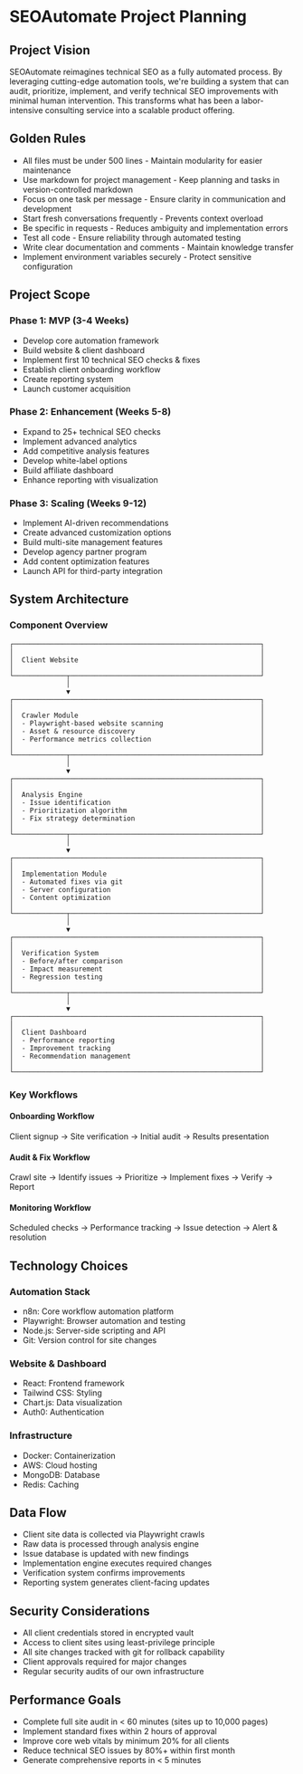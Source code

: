 SEOAutomate Project Planning
=========================

## Project Vision

SEOAutomate reimagines technical SEO as a fully automated process. By leveraging cutting-edge automation tools, we're building a system that can audit, prioritize, implement, and verify technical SEO improvements with minimal human intervention. This transforms what has been a labor-intensive consulting service into a scalable product offering.

## Golden Rules

- All files must be under 500 lines - Maintain modularity for easier maintenance
- Use markdown for project management - Keep planning and tasks in version-controlled markdown
- Focus on one task per message - Ensure clarity in communication and development
- Start fresh conversations frequently - Prevents context overload
- Be specific in requests - Reduces ambiguity and implementation errors
- Test all code - Ensure reliability through automated testing
- Write clear documentation and comments - Maintain knowledge transfer
- Implement environment variables securely - Protect sensitive configuration

## Project Scope

### Phase 1: MVP (3-4 Weeks)
- Develop core automation framework
- Build website & client dashboard
- Implement first 10 technical SEO checks & fixes
- Establish client onboarding workflow
- Create reporting system
- Launch customer acquisition

### Phase 2: Enhancement (Weeks 5-8)
- Expand to 25+ technical SEO checks
- Implement advanced analytics
- Add competitive analysis features
- Develop white-label options
- Build affiliate dashboard
- Enhance reporting with visualization

### Phase 3: Scaling (Weeks 9-12)
- Implement AI-driven recommendations
- Create advanced customization options
- Build multi-site management features
- Develop agency partner program
- Add content optimization features
- Launch API for third-party integration

## System Architecture

### Component Overview

```
┌─────────────────────────────────────────────────────────────┐
│                                                             │
│  Client Website                                             │
│                                                             │
└─────────────┬───────────────────────────────────────────────┘
              │
              ▼
┌─────────────────────────────────────────────────────────────┐
│                                                             │
│  Crawler Module                                             │
│  - Playwright-based website scanning                        │
│  - Asset & resource discovery                               │
│  - Performance metrics collection                           │
│                                                             │
└─────────────┬───────────────────────────────────────────────┘
              │
              ▼
┌─────────────────────────────────────────────────────────────┐
│                                                             │
│  Analysis Engine                                            │
│  - Issue identification                                     │
│  - Prioritization algorithm                                 │
│  - Fix strategy determination                               │
│                                                             │
└─────────────┬───────────────────────────────────────────────┘
              │
              ▼
┌─────────────────────────────────────────────────────────────┐
│                                                             │
│  Implementation Module                                      │
│  - Automated fixes via git                                  │
│  - Server configuration                                     │
│  - Content optimization                                     │
│                                                             │
└─────────────┬───────────────────────────────────────────────┘
              │
              ▼
┌─────────────────────────────────────────────────────────────┐
│                                                             │
│  Verification System                                        │
│  - Before/after comparison                                  │
│  - Impact measurement                                       │
│  - Regression testing                                       │
│                                                             │
└─────────────┬───────────────────────────────────────────────┘
              │
              ▼
┌─────────────────────────────────────────────────────────────┐
│                                                             │
│  Client Dashboard                                           │
│  - Performance reporting                                    │
│  - Improvement tracking                                     │
│  - Recommendation management                                │
│                                                             │
└─────────────────────────────────────────────────────────────┘
```

### Key Workflows

#### Onboarding Workflow
Client signup → Site verification → Initial audit → Results presentation

#### Audit & Fix Workflow
Crawl site → Identify issues → Prioritize → Implement fixes → Verify → Report

#### Monitoring Workflow
Scheduled checks → Performance tracking → Issue detection → Alert & resolution

## Technology Choices

### Automation Stack
- n8n: Core workflow automation platform
- Playwright: Browser automation and testing
- Node.js: Server-side scripting and API
- Git: Version control for site changes

### Website & Dashboard
- React: Frontend framework
- Tailwind CSS: Styling
- Chart.js: Data visualization
- Auth0: Authentication

### Infrastructure
- Docker: Containerization
- AWS: Cloud hosting
- MongoDB: Database
- Redis: Caching

## Data Flow
- Client site data is collected via Playwright crawls
- Raw data is processed through analysis engine
- Issue database is updated with new findings
- Implementation engine executes required changes
- Verification system confirms improvements
- Reporting system generates client-facing updates

## Security Considerations
- All client credentials stored in encrypted vault
- Access to client sites using least-privilege principle
- All site changes tracked with git for rollback capability
- Client approvals required for major changes
- Regular security audits of our own infrastructure

## Performance Goals
- Complete full site audit in < 60 minutes (sites up to 10,000 pages)
- Implement standard fixes within 2 hours of approval
- Improve core web vitals by minimum 20% for all clients
- Reduce technical SEO issues by 80%+ within first month
- Generate comprehensive reports in < 5 minutes